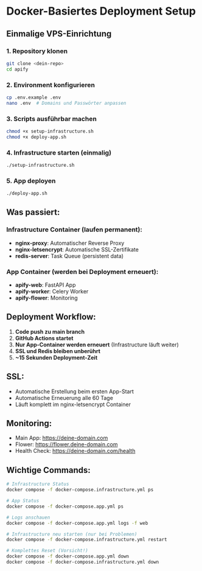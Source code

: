 # Docker-Basiertes Deployment Setup

## Einmalige VPS-Einrichtung

### 1. Repository klonen
```bash
git clone <dein-repo>
cd apify
```

### 2. Environment konfigurieren
```bash
cp .env.example .env
nano .env  # Domains und Passwörter anpassen
```

### 3. Scripts ausführbar machen
```bash
chmod +x setup-infrastructure.sh
chmod +x deploy-app.sh
```

### 4. Infrastructure starten (einmalig)
```bash
./setup-infrastructure.sh
```

### 5. App deployen
```bash
./deploy-app.sh
```

## Was passiert:

### Infrastructure Container (laufen permanent):
- **nginx-proxy**: Automatischer Reverse Proxy
- **nginx-letsencrypt**: Automatische SSL-Zertifikate  
- **redis-server**: Task Queue (persistent data)

### App Container (werden bei Deployment erneuert):
- **apify-web**: FastAPI App
- **apify-worker**: Celery Worker
- **apify-flower**: Monitoring

## Deployment Workflow:

1. **Code push zu main branch**
2. **GitHub Actions startet**
3. **Nur App-Container werden erneuert** (Infrastructure läuft weiter)
4. **SSL und Redis bleiben unberührt**
5. **~15 Sekunden Deployment-Zeit**

## SSL:
- Automatische Erstellung beim ersten App-Start
- Automatische Erneuerung alle 60 Tage
- Läuft komplett im nginx-letsencrypt Container

## Monitoring:
- Main App: https://deine-domain.com
- Flower: https://flower.deine-domain.com  
- Health Check: https://deine-domain.com/health

## Wichtige Commands:

```bash
# Infrastructure Status
docker compose -f docker-compose.infrastructure.yml ps

# App Status  
docker compose -f docker-compose.app.yml ps

# Logs anschauen
docker compose -f docker-compose.app.yml logs -f web

# Infrastructure neu starten (nur bei Problemen)
docker compose -f docker-compose.infrastructure.yml restart

# Komplettes Reset (Vorsicht!)
docker compose -f docker-compose.app.yml down
docker compose -f docker-compose.infrastructure.yml down
```